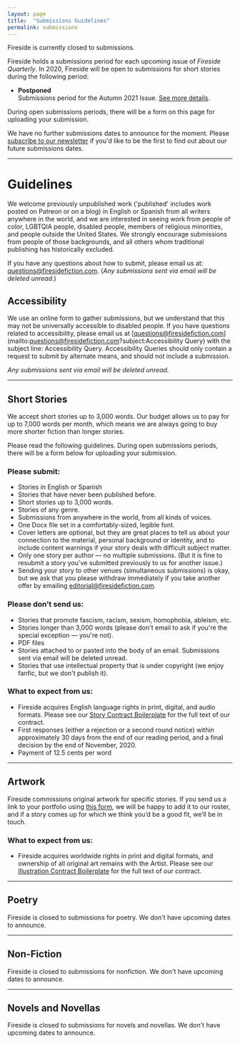 ```yaml
---
layout: page
title:  "Submissions Guidelines"
permalink: submissions
---
```


Fireside is currently closed <!--open--> to submissions. <!--for the Summer 2021 Issue, edited by Yanni Kuznia, from **August 24, 2020 at 6am EST to August 28, 2020 at 6pm EST**. Please read the following guidelines, then use the form below to submit your work.-->

Fireside holds a submissions period for each upcoming issue of _Fireside Quarterly_. In 2020, Fireside will be open to submissions for short stories during the following period:

- **Postponed**<br/>Submissions period for the Autumn 2021 Issue. [See more details](interim-editorial-director).

During open submissions periods, there will be a form on this page for uploading your submission.

We have no further submissions dates to announce for the moment. Please [subscribe to our newsletter](https://firesidefictioncompany.us7.list-manage.com/subscribe/post?u=0c60ee4cf297215c61d55e861&amp;id=afc8f5cf09) if you'd like to be the first to find out about our future submissions dates.

---

# Guidelines

We welcome previously unpublished work ('published' includes work posted on Patreon or on a blog) in English or Spanish from all writers anywhere in the world, and we are interested in seeing work from people of color, LGBTQIA people, disabled people, members of religious minorities, and people outside the United States. We strongly encourage submissions from people of those backgrounds, and all others whom traditional publishing has historically excluded.

If you have any questions about how to submit, please email us at: [questions@firesidefiction.com](mailto:questions@firesidefiction.com). (_Any submissions sent via email will be deleted unread._)

## Accessibility
We use an online form to gather submissions, but we understand that this may not be universally accessible to disabled people. If you have questions related to accessibility, please email us at [questions@firesidefiction.com](mailto:questions@firesidefiction.com?subject:Accessibility Query) with the subject line: Accessibility Query. Accessibility Queries should only contain a request to submit by alternate means, and should not include a submission.

_Any submissions sent via email will be deleted unread._

----

## Short Stories

We accept short stories up to 3,000 words. Our budget allows us to pay for up to 7,000 words per month, which means we are always going to buy more shorter fiction than longer stories.

Please read the following guidelines. During open submissions periods, there will be a form below for uploading your submission.

### Please submit:
- Stories in English or Spanish
- Stories that have never been published before.
- Short stories up to 3,000 words.
- Stories of any genre.
- Submissions from anywhere in the world, from all kinds of voices.
- One Docx file set in a comfortably-sized, legible font.
- Cover letters are optional, but they are great places to tell us about your connection to the material, personal background or identity, and to include content warnings if your story deals with difficult subject matter.
- Only one story per author — no multiple submissions. (But it is fine to resubmit a story you've submitted previously to us for another issue.)
- Sending your story to other venues (simultaneous submissions) is okay, but we ask that you please withdraw immediately if you take another offer by emailing [editorial@firesidefiction.com](mailto:editorial@firesidefiction.com).

<!--### Ryan Boyd, our editor for the Spring 2021 issue, is particularly looking for work that engages with:
- Transformational narratives with a focus on the body
- Repurposing technology to do things it wasn’t meant to do
- Trauma and the ways in which it reshapes the ability to connect with others
- Cyberpunk and cyberpunk-adjacent ‘fifteen minutes into the future’ dystopias.-->

### Please don’t send us:
- Stories that promote fascism, racism, sexism, homophobia, ableism, etc.
- Stories longer than 3,000 words (please don't email to ask if you're the special exception — you're not).
- PDF files
- Stories attached to or pasted into the body of an email. Submissions sent via email will be deleted unread.
- Stories that use intellectual property that is under copyright (we enjoy fanfic, but we don't publish it).

### What to expect from us:
- Fireside acquires English language rights in print, digital, and audio formats. Please see our [Story Contract Boilerplate](https://firesidefiction.com/legal/story-contract-boilerplate) for the full text of our contract.
- First responses (either a rejection or a second round notice) within approximately 30 days from the end of our reading period, and a final decision by the end of November, 2020.
- Payment of 12.5 cents per word

<!--
<script src="https://static.airtable.com/js/embed/embed_snippet_v1.js"></script><iframe class="airtable-embed airtable-dynamic-height" src="https://airtable.com/embed/shrhflwnbmpf5cS2u?backgroundColor=orange" frameborder="0" onmousewheel="" width="100%" height="2234" style="background: transparent; border: 1px solid #ccc;"></iframe>
-->
----

## Artwork
Fireside commissions original artwork for specific stories. If you send us a link to your portfolio using [this form](https://airtable.com/shrHIocwQiPakQgkT), we will be happy to add it to our roster, and if a story comes up for which we think you’d be a good fit, we’ll be in touch.

### What to expect from us:
- Fireside acquires worldwide rights in print and digital formats, and ownership of all original art remains with the Artist. Please see our [Illustration Contract Boilerplate](https://firesidefiction.com/legal/illustration-contract-boilerplate) for the full text of our contract.

----

## Poetry

Fireside is closed to submissions for poetry. We don't have upcoming dates to announce.

----

## Non-Fiction

Fireside is closed to submissions for nonfiction. We don't have upcoming dates to announce.

----

## Novels and Novellas

Fireside is closed to submissions for novels and novellas. We don't have upcoming dates to announce.
